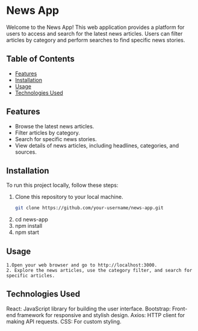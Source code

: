 # News App

Welcome to the News App! This web application provides a platform for users to access and search for the latest news articles. Users can filter articles by category and perform searches to find specific news stories.

## Table of Contents
- [Features](#features)
- [Installation](#installation)
- [Usage](#usage)
- [Technologies Used](#technologies-used)

## Features
- Browse the latest news articles.
- Filter articles by category.
- Search for specific news stories.
- View details of news articles, including headlines, categories, and sources.

## Installation

To run this project locally, follow these steps:

1. Clone this repository to your local machine.
   ```sh
   git clone https://github.com/your-username/news-app.git

2. cd news-app
3. npm install
4. npm start

## Usage

    1.Open your web browser and go to http://localhost:3000.
    2. Explore the news articles, use the category filter, and search for specific articles.

## Technologies Used

React: JavaScript library for building the user interface.
Bootstrap: Front-end framework for responsive and stylish design.
Axios: HTTP client for making API requests.
CSS: For custom styling.